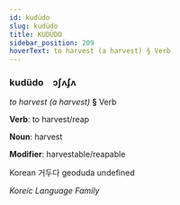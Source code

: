 ```yaml
---
id: kudüdo
slug: kudüdo
title: KUDÜDO
sidebar_position: 209
hoverText: to harvest (a harvest) § Verb
---
```


### kudüdo&emsp;<span kind="abugida">ɔʃʌʄʌ</span>

*to harvest (a harvest)* **§** Verb

**Verb**: to harvest/reap

**Noun**: harvest

**Modifier**: harvestable/reapable

Korean 거두다 geoduda undefined

*Koreic Language Family*
